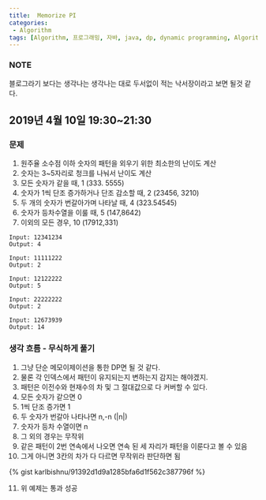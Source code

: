 ```yaml
---
title:  Memorize PI
categories:
 - Algorithm
tags: [Algorithm, 프로그래밍, 자바, java, dp, dynamic programming, Algorithm 풀이 해결 전략, 구종만]
---
```


### NOTE
블로그라기 보다는 생각나는 생각나는 대로 두서없이 적는 낙서장이라고 보면 될것 같다.

## 2019년 4월 10일 19:30~21:30
### 문제
1. 원주율 소수점 이하 숫자의 패턴을 외우기 위한 최소한의 난이도 계산
2. 숫자는 3~5자리로 청크를 나눠서 난이도 계산
3. 모든 숫자가 같을 때, 1 (333. 5555)
4. 숫자가 1씩 단조 증가하거나 단조 감소할 때, 2 (23456, 3210)
5. 두 개의 숫자가 번갈아가며 나타날 때, 4 (323.54545)
6. 숫자가 등차수열을 이룰 때, 5 (147,8642)
7. 이외의 모든 경우, 10 (17912,331)

```
Input: 12341234
Output: 4

Input: 11111222
Output: 2

Input: 12122222
Output: 5  

Input: 22222222
Output: 2

Input: 12673939
Output: 14
```

### 생각 흐름 - 무식하게 풀기
1. 그냥 단순 메모이제이션을 통한 DP면 될 것 같다.
2. 물론 각 인덱스에서 패턴이 유지되는지 변하는지 감지는 해야겠지.
3. 패턴은 이전수와 현재수의 차 및 그 절대값으로 다 커버할 수 있다.
4. 모든 숫자가 같으면 0
5. 1씩 단조 증가면 1
6. 두 숫자가 번갈아 나타나면 n,-n (\|n\|)
7. 숫자가 등차 수열이면 n
8. 그 외의 경우는 무작위
9. 같은 패턴이 2번 연속에서 나오면 연속 된 세 자리가 패턴을 이룬다고 볼 수 있음
10. 그게 아니면 3칸의 차가 다 다르면 무작위라 판단하면 됨

{% gist karlbishnu/91392d1d9a1285bfa6d1f562c387796f %}

11. 위 예제는 통과 성공
